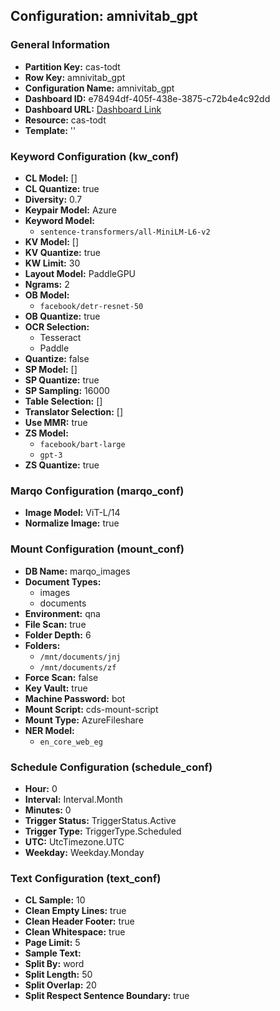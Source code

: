 ## Configuration: amnivitab_gpt

### General Information
- **Partition Key:** cas-todt
- **Row Key:** amnivitab_gpt
- **Configuration Name:** amnivitab_gpt
- **Dashboard ID:** e78494df-405f-438e-3875-c72b4e4c92dd
- **Dashboard URL:** [Dashboard Link](https://your-kibana-instance/app/kibana#/dashboard/e78494df-405f-438e-3875-c72b4e4c92dd)
- **Resource:** cas-todt
- **Template:** ''

### Keyword Configuration (kw_conf)
- **CL Model:** []
- **CL Quantize:** true
- **Diversity:** 0.7
- **Keypair Model:** Azure
- **Keyword Model:** 
  - `sentence-transformers/all-MiniLM-L6-v2`
- **KV Model:** []
- **KV Quantize:** true
- **KW Limit:** 30
- **Layout Model:** PaddleGPU
- **Ngrams:** 2
- **OB Model:** 
  - `facebook/detr-resnet-50`
- **OB Quantize:** true
- **OCR Selection:** 
  - Tesseract
  - Paddle
- **Quantize:** false
- **SP Model:** []
- **SP Quantize:** true
- **SP Sampling:** 16000
- **Table Selection:** []
- **Translator Selection:** []
- **Use MMR:** true
- **ZS Model:** 
  - `facebook/bart-large`
  - `gpt-3`
- **ZS Quantize:** true

### Marqo Configuration (marqo_conf)
- **Image Model:** ViT-L/14
- **Normalize Image:** true

### Mount Configuration (mount_conf)
- **DB Name:** marqo_images
- **Document Types:** 
  - images
  - documents
- **Environment:** qna
- **File Scan:** true
- **Folder Depth:** 6
- **Folders:**
  - `/mnt/documents/jnj`
  - `/mnt/documents/zf`
- **Force Scan:** false
- **Key Vault:** true
- **Machine Password:** bot
- **Mount Script:** cds-mount-script
- **Mount Type:** AzureFileshare
- **NER Model:** 
  - `en_core_web_eg`

### Schedule Configuration (schedule_conf)
- **Hour:** 0
- **Interval:** Interval.Month
- **Minutes:** 0
- **Trigger Status:** TriggerStatus.Active
- **Trigger Type:** TriggerType.Scheduled
- **UTC:** UtcTimezone.UTC
- **Weekday:** Weekday.Monday

### Text Configuration (text_conf)
- **CL Sample:** 10
- **Clean Empty Lines:** true
- **Clean Header Footer:** true
- **Clean Whitespace:** true
- **Page Limit:** 5
- **Sample Text:** 
- **Split By:** word
- **Split Length:** 50
- **Split Overlap:** 20
- **Split Respect Sentence Boundary:** true
